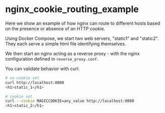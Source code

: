 # nginx\_cookie\_routing\_example

Here we show an example of how nginx can route to different hosts based
on the presence or absence of an HTTP cookie.

Using Docker Compose, we start two web servers, "static1" and "static2". They
each serve a simple html file identifying themselves.

We then start an nginx acting as a reverse proxy - with the nginx configuration
defined in `reverse_proxy.conf`.

You can validate behavior with curl:

```sh
# no cookie set
curl http://localhost:8080
<h1>static_1</h1>
```

```sh
# cookie set
curl --cookie MAGICCOOKIE=any_value http://localhost:8080
<h1>static_2</h1>
```
